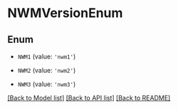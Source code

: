 # NWMVersionEnum


## Enum

* `NWM1` (value: `'nwm1'`)

* `NWM2` (value: `'nwm2'`)

* `NWM3` (value: `'nwm3'`)

[[Back to Model list]](../README.md#documentation-for-models) [[Back to API list]](../README.md#documentation-for-api-endpoints) [[Back to README]](../README.md)


